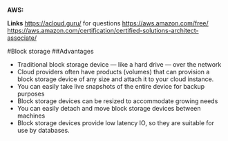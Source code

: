**AWS:**

**Links**
https://acloud.guru/ for questions
https://aws.amazon.com/free/
https://aws.amazon.com/certification/certified-solutions-architect-associate/

#Block storage
##Advantages
+ Traditional block storage device — like a hard drive — over the network
+ Cloud providers often have products (volumes) that can provision a block storage device of any size and attach it to your cloud instance.
+ You can easily take live snapshots of the entire device for backup purposes
+ Block storage devices can be resized to accommodate growing needs
+ You can easily detach and move block storage devices between machines
+ Block storage devices provide low latency IO, so they are suitable for use by databases.
